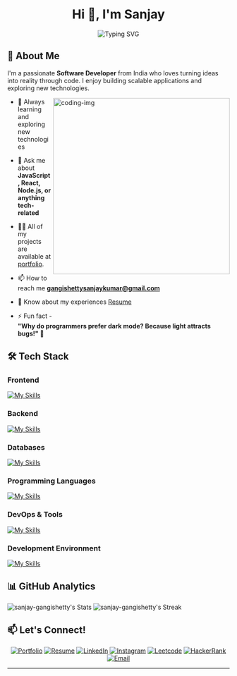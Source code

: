 <h1 align="center">Hi 👋, I'm Sanjay</h1>
<div align="center">
  <img src="https://readme-typing-svg.herokuapp.com?font=Fira+Code&size=30&duration=3000&pause=1000&color=36BCF7&center=true&vCenter=true&width=600&lines=Software+Development+Engineer;Full+Stack+Engineer;Problem+Solver;Open+Source+Enthusiast" alt="Typing SVG" />
</div>

## 🚀 About Me

I'm a passionate **Software Developer** from India who loves turning ideas into reality through code. I enjoy building scalable applications and exploring new technologies.

<img align="right" alt="coding-img" width="400" src="https://camo.githubusercontent.com/19db51af5f90f1b152bc0b9078f5fe97053955be5074f03f17019c70345bdcdb/68747470733a2f2f6d69726f2e6d656469756d2e636f6d2f6d61782f313336302f302a37513379765349765f7430696f4a2d5a2e676966">

- 🌱 Always learning and exploring new technologies

- 💬 Ask me about **JavaScript, React, Node.js, or anything tech-related** 

- 👨‍💻 All of my projects are available at [portfolio](https://sanjay-gangishetty.github.io/portfolio/).

- 📫 How to reach me **gangishettysanjaykumar@gmail.com**

- 📄 Know about my experiences [Resume](https://sanjay-gangishetty.github.io/portfolio/resume.html)

- ⚡ Fun fact - <br>**"Why do programmers prefer dark mode? Because light attracts bugs!" 🐞**

## 🛠️ Tech Stack

### Frontend
[![My Skills](https://skillicons.dev/icons?i=html,css,js,react,vite,remix,jquery,bootstrap,tailwindcss)](https://skillicons.dev)

### Backend
[![My Skills](https://skillicons.dev/icons?i=nodejs,express,php,flask,py,graphql)](https://skillicons.dev)

### Databases
[![My Skills](https://skillicons.dev/icons?i=mysql,mongodb,sqlite,prisma)](https://skillicons.dev)

### Programming Languages
[![My Skills](https://skillicons.dev/icons?i=js,py,java,c,cpp,php)](https://skillicons.dev)

### DevOps & Tools
[![My Skills](https://skillicons.dev/icons?i=aws,docker,linux,git,github,githubactions,cloudflare,prometheus,grafana)](https://skillicons.dev)

### Development Environment
[![My Skills](https://skillicons.dev/icons?i=vscode,eclipse,sublime,vim,bash,postman,ubuntu,md)](https://skillicons.dev)

## 📊 GitHub Analytics
![sanjay-gangishetty's Stats](https://github-readme-stats.vercel.app/api?username=sanjay-gangishetty&show_icons=true&theme=tokyonight&include_all_commits=true&count_private=true&hide_border=true)
![sanjay-gangishetty's Streak](https://github-readme-streak-stats.herokuapp.com/?user=sanjay-gangishetty&theme=tokyonight&hide_border=true)


## 📫 Let's Connect!

<div align="center">
  
[![Portfolio](https://img.shields.io/badge/Portfolio-FF5722?style=for-the-badge&logo=todoist&logoColor=white)](https://sanjay-gangishetty.github.io/portfolio/)
[![Resume](https://img.shields.io/badge/Resume-4285F4?style=for-the-badge&logo=google-drive&logoColor=white)](https://sanjay-gangishetty.github.io/portfolio/resume.html)
[![LinkedIn](https://img.shields.io/badge/LinkedIn-0077B5?style=for-the-badge&logo=linkedin&logoColor=white)](https://linkedin.com/in/sanjay-gangishetty)
[![Instagram](https://img.shields.io/badge/Instagram-E4405F?style=for-the-badge&logo=instagram&logoColor=white)](https://instagram.com/imsanjay.x)
[![Leetcode](https://img.shields.io/badge/Leetcode-FFA116?style=for-the-badge&logo=leetcode&logoColor=white)](https://leetcode.com/u/)
[![HackerRank](https://img.shields.io/badge/HackerRank-2EC866?style=for-the-badge&logo=hackerrank&logoColor=white)](https://www.hackerrank.com/sanjay_sk_kumar1)
[![Email](https://img.shields.io/badge/Email-D14836?style=for-the-badge&logo=gmail&logoColor=white)](mailto:gangishettysanjaykumar@gmail.com)

</div>

---
